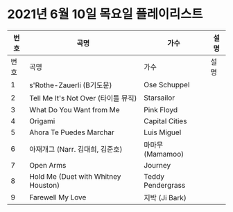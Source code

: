 # 2021년 6월 10일 목요일 플레이리스트

| 번호 | 곡명 | 가수 | 설명 |
|------|------|------|------|
| 번호 | 곡명 | 가수 | 설명 |
| 1 | s'Rothe-Zauerli (B기도문) | Ose Schuppel |  |
| 2 | Tell Me It's Not Over (타이틀 뮤직) | Starsailor |  |
| 3 | What Do You Want from Me | Pink Floyd |  |
| 4 | Origami | Capital Cities |  |
| 5 | Ahora Te Puedes Marchar | Luis Miguel |  |
| 6 | 아재개그 (Narr. 김대희, 김준호) | 마마무 (Mamamoo) |  |
| 7 | Open Arms | Journey |  |
| 8 | Hold Me (Duet with Whitney Houston) | Teddy Pendergrass |  |
| 9 | Farewell My Love | 지박 (Ji Bark) |  |
